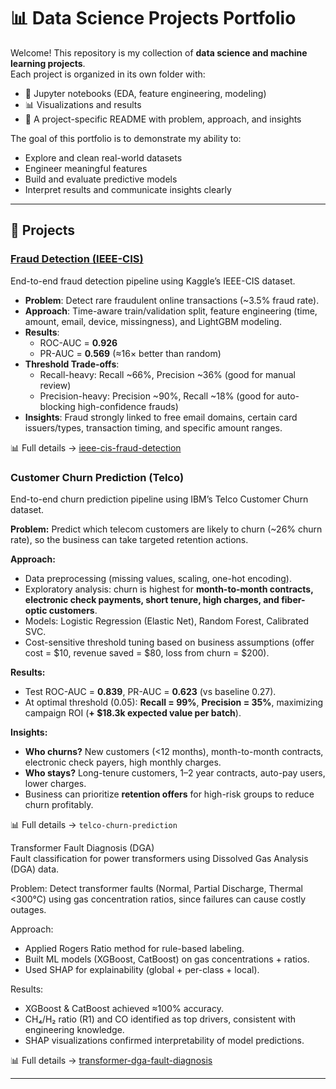 # 📊 Data Science Projects Portfolio

Welcome! This repository is my collection of **data science and machine learning projects**.  
Each project is organized in its own folder with:  
- 📓 Jupyter notebooks (EDA, feature engineering, modeling)  
- 📊 Visualizations and results  
- 📝 A project-specific README with problem, approach, and insights  

The goal of this portfolio is to demonstrate my ability to:
- Explore and clean real-world datasets  
- Engineer meaningful features  
- Build and evaluate predictive models  
- Interpret results and communicate insights clearly  

---

## 📂 Projects

### [Fraud Detection (IEEE-CIS)](./ieee-cis-fraud-detection)
End-to-end fraud detection pipeline using Kaggle’s IEEE-CIS dataset.  

- **Problem**: Detect rare fraudulent online transactions (~3.5% fraud rate).  
- **Approach**: Time-aware train/validation split, feature engineering (time, amount, email, device, missingness), and LightGBM modeling.  
- **Results**:  
  - ROC-AUC = **0.926**  
  - PR-AUC = **0.569** (≈16× better than random)  
- **Threshold Trade-offs**:  
  - Recall-heavy: Recall ~66%, Precision ~36% (good for manual review)  
  - Precision-heavy: Precision ~90%, Recall ~18% (good for auto-blocking high-confidence frauds)  
- **Insights**: Fraud strongly linked to free email domains, certain card issuers/types, transaction timing, and specific amount ranges.  

📊 Full details → [ieee-cis-fraud-detection](./ieee-cis-fraud-detection)

### Customer Churn Prediction (Telco)
End-to-end churn prediction pipeline using IBM’s Telco Customer Churn dataset.  

**Problem:** Predict which telecom customers are likely to churn (~26% churn rate), so the business can take targeted retention actions.  

**Approach:**  
- Data preprocessing (missing values, scaling, one-hot encoding).  
- Exploratory analysis: churn is highest for **month-to-month contracts, electronic check payments, short tenure, high charges, and fiber-optic customers**.  
- Models: Logistic Regression (Elastic Net), Random Forest, Calibrated SVC.  
- Cost-sensitive threshold tuning based on business assumptions (offer cost = $10, revenue saved = $80, loss from churn = $200).  

**Results:**  
- Test ROC-AUC = **0.839**, PR-AUC = **0.623** (vs baseline 0.27).  
- At optimal threshold (0.05): **Recall = 99%**, **Precision = 35%**, maximizing campaign ROI (**+ $18.3k expected value per batch**).  

**Insights:**  
- **Who churns?** New customers (<12 months), month-to-month contracts, electronic check payers, high monthly charges.  
- **Who stays?** Long-tenure customers, 1–2 year contracts, auto-pay users, lower charges.  
- Business can prioritize **retention offers** for high-risk groups to reduce churn profitably.  

📊 Full details → `telco-churn-prediction`

Transformer Fault Diagnosis (DGA)  
Fault classification for power transformers using Dissolved Gas Analysis (DGA) data.

Problem: Detect transformer faults (Normal, Partial Discharge, Thermal <300°C) using gas concentration ratios, since failures can cause costly outages.

Approach:
- Applied Rogers Ratio method for rule-based labeling.
- Built ML models (XGBoost, CatBoost) on gas concentrations + ratios.
- Used SHAP for explainability (global + per-class + local).

Results:
- XGBoost & CatBoost achieved ≈100% accuracy.
- CH₄/H₂ ratio (R1) and CO identified as top drivers, consistent with engineering knowledge.
- SHAP visualizations confirmed interpretability of model predictions.

📊 Full details → [transformer-dga-fault-diagnosis](transformer-dga-fault-diagnosis)


---
